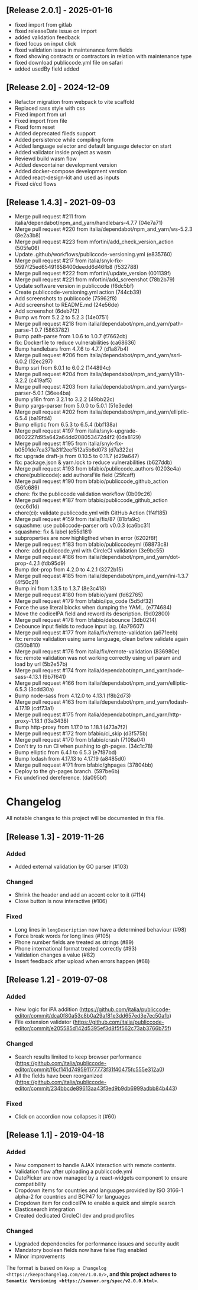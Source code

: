 ## [Release 2.0.1] - 2025-01-16

- fixed import from gitlab
- fixed releaseDate issue on import
- added validation feedback
- fixed focus on input click
- fixed validation issue in maintenance form fields
- fixed showing contracts or contractors in relation with maintenance type
- fixed download publiccode.yml file on safari
- added usedBy field added

## [Release 2.0] - 2024-12-09

- Refactor migration from webpack to vite scaffold
- Replaced sass style with css
- Fixed import from url
- Fixed import from file
- Fixed form reset
- Added deprecated fileds support
- Added persistence while compiling form
- Added language selector and default language detector on start
- Added validator inside project as wasm
- Reviewd build wasm flow
- Added devcontainer development version
- Added docker-compose development version
- Added react-design-kit and used as inputs
- Fixed ci/cd flows

## [Release 1.4.3] - 2021-09-03

- Merge pull request #211 from italia/dependabot/npm_and_yarn/handlebars-4.7.7 (04e7a71)
- Merge pull request #220 from italia/dependabot/npm_and_yarn/ws-5.2.3 (8e2a3b8)
- Merge pull request #223 from mfortini/add_check_version_action (505fe06)
- Update .github/workflows/publiccode-versioning.yml (e835760)
- Merge pull request #217 from italia/snyk-fix-5597f25ed65491658400deedd6d46fb8 (f532788)
- Merge pull request #222 from mfortini/update_version (001139f)
- Merge pull request #221 from mfortini/add_screenshot (78b2b79)
- Update software version in publiccode (f6dc5bf)
- Create publiccode-versioning.yml action (744cb39)
- Add screenshots to publiccode (75962f8)
- Add screenshot to README.md (24e56de)
- Add screenshot (6deb7f2)
- Bump ws from 5.2.2 to 5.2.3 (14e0751)
- Merge pull request #218 from italia/dependabot/npm_and_yarn/path-parse-1.0.7 (5863782)
- Bump path-parse from 1.0.6 to 1.0.7 (f7662cb)
- fix: Dockerfile to reduce vulnerabilities (ca68636)
- Bump handlebars from 4.7.6 to 4.7.7 (d1a87b4)
- Merge pull request #206 from italia/dependabot/npm_and_yarn/ssri-6.0.2 (12ec297)
- Bump ssri from 6.0.1 to 6.0.2 (144894c)
- Merge pull request #204 from italia/dependabot/npm_and_yarn/y18n-3.2.2 (c419af5)
- Merge pull request #203 from italia/dependabot/npm_and_yarn/yargs-parser-5.0.1 (36ee4ba)
- Bump y18n from 3.2.1 to 3.2.2 (49bb22c)
- Bump yargs-parser from 5.0.0 to 5.0.1 (51e3ede)
- Merge pull request #202 from italia/dependabot/npm_and_yarn/elliptic-6.5.4 (ba19fd4)
- Bump elliptic from 6.5.3 to 6.5.4 (bbf138a)
- Merge pull request #197 from italia/snyk-upgrade-8602227d95a642a64dd208053472d4f2 (0da8129)
- Merge pull request #195 from italia/snyk-fix-b0501de7ca371a31f2eef512a5b6d073 (d7a322e)
- fix: upgrade draft-js from 0.10.5 to 0.11.7 (d29a647)
- fix: package.json & yarn.lock to reduce vulnerabilities (b627ddb)
- Merge pull request #193 from bfabio/publiccode_authors (0203e4a)
- chore(publiccode): add authorsFile field (25fcaff)
- Merge pull request #190 from bfabio/publiccode_github_action (56fc689)
- chore: fix the publiccode validation workflow (0b09c26)
- Merge pull request #187 from bfabio/publiccode_github_action (ecc6d1d)
- chore(ci): validate publiccode.yml with GitHub Action (1f4f185)
- Merge pull request #159 from italia/fix/87 (81bfa9c)
- squashme: use publiccode-parser orb v0.0.3 (ca6bc31)
- squashme: fix & label (e55d181)
- subproperties are now highligthed when in error (6202f8f)
- Merge pull request #183 from bfabio/publiccodeyml (68873c8)
- chore: add publiccode.yml with CircleCI validation (3e9bc55)
- Merge pull request #186 from italia/dependabot/npm_and_yarn/dot-prop-4.2.1 (fdb95d9)
- Bump dot-prop from 4.2.0 to 4.2.1 (3272b15)
- Merge pull request #185 from italia/dependabot/npm_and_yarn/ini-1.3.7 (4f50c21)
- Bump ini from 1.3.5 to 1.3.7 (8e3c418)
- Merge pull request #180 from bfabio/yaml (fd62765)
- Merge pull request #179 from bfabio/ipa_code (5d5df32)
- Force the use literal blocks when dumping the YAML. (e774684)
- Move the codiceIPA field and reword its description. (9d02800)
- Merge pull request #178 from bfabio/debounce (3db0214)
- Debounce input fields to reduce input lag. (4a79607)
- Merge pull request #177 from italia/fix/remote-validation (a671eeb)
- fix: remote validation using same language, clean before validate again (350b810)
- Merge pull request #176 from italia/fix/remote-validation (836980e)
- fix: remote validation was not working correctly using url param and load by url (5b2e57b)
- Merge pull request #174 from italia/dependabot/npm_and_yarn/node-sass-4.13.1 (9b7f641)
- Merge pull request #166 from italia/dependabot/npm_and_yarn/elliptic-6.5.3 (3cdd30a)
- Bump node-sass from 4.12.0 to 4.13.1 (f8b2d73)
- Merge pull request #163 from italia/dependabot/npm_and_yarn/lodash-4.17.19 (cdf73a1)
- Merge pull request #175 from italia/dependabot/npm_and_yarn/http-proxy-1.18.1 (f3a3438)
- Bump http-proxy from 1.17.0 to 1.18.1 (473a7f2)
- Merge pull request #172 from bfabio/ci_skip (d3f575b)
- Merge pull request #170 from bfabio/crash (7108a04)
- Don't try to run CI when pushing to gh-pages. (34c1c78)
- Bump elliptic from 6.4.1 to 6.5.3 (e7f87bd)
- Bump lodash from 4.17.13 to 4.17.19 (a8485d0)
- Merge pull request #171 from bfabio/ghpages (37804bb)
- Deploy to the gh-pages branch. (597be6b)
- Fix undefined dereference. (da095bf)

# Changelog

All notable changes to this project will be documented in this file.

## [Release 1.3] - 2019-11-26

### Added

- Added external validation by GO parser (#103)

### Changed

- Shrink the header and add an accent color to it (#114)
- Close button is now interactive (#106)

### Fixed

- Long lines in `longDescription` now have a determined behaviour (#98)
- Force break words for long lines (#105)
- Phone number fields are treated as strings (#89)
- Phone international format treated correctly (#93)
- Validation changes a value (#82)
- Insert feedback after upload when errors happen (#68)

## [Release 1.2] - 2019-07-08

### Added

- New logic for iPA addition (https://github.com/italia/publiccode-editor/commit/dca0f80a53c8b0a29af81e3dd657ed3e7ec50afb)
- File extension validator (https://github.com/italia/publiccode-editor/commit/e205585d142d5395ef3d8f5f562c73ab3766b75f)

### Changed

- Search results limited to keep browser performance (https://github.com/italia/publiccode-editor/commit/f6cf141d749591177773f31f40475fc555e312a0)
- All the fields have been reorganized (https://github.com/italia/publiccode-editor/commit/234bbcde89613aa43f3ed9b9db6999adbb84b443)

### Fixed

- Click on accordion now collapses it (#60)

## [Release 1.1] - 2019-04-18

### Added

- New component to handle AJAX interaction with remote contents.
- Validation flow after uploading a publiccode.yml
- DatePicker are now managed by a react-widgets component to ensure
  compatibility
- Dropdown items for countries and languages provided by ISO 3166-1 alpha-2
  for countries and BCP47 for languages
- Dropdown item for codiceIPA to enable a quick and simple search
- Elasticsearch integration
- Created dedicated CircleCI dev and prod profiles

### Changed

- Upgraded dependencies for performance issues and security audit
- Mandatory boolean fields now have false flag enabled
- Minor improvements

The format is based on `Keep a
Changelog <https://keepachangelog.com/en/1.0.0/>`**, and this project
adheres to `Semantic
Versioning <https://semver.org/spec/v2.0.0.html>`**.
